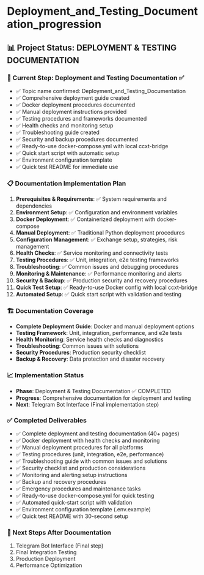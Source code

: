 # Deployment_and_Testing_Documentation_progression

## 📊 Project Status: DEPLOYMENT & TESTING DOCUMENTATION

### 🎯 Current Step: Deployment and Testing Documentation ✅
- ✅ Topic name confirmed: Deployment_and_Testing_Documentation
- ✅ Comprehensive deployment guide created
- ✅ Docker deployment procedures documented
- ✅ Manual deployment instructions provided
- ✅ Testing procedures and frameworks documented
- ✅ Health checks and monitoring setup
- ✅ Troubleshooting guide created
- ✅ Security and backup procedures documented
- ✅ Ready-to-use docker-compose.yml with local ccxt-bridge
- ✅ Quick start script with automatic setup
- ✅ Environment configuration template
- ✅ Quick test README for immediate use

### 📋 Documentation Implementation Plan
1. **Prerequisites & Requirements**: ✅ System requirements and dependencies
2. **Environment Setup**: ✅ Configuration and environment variables
3. **Docker Deployment**: ✅ Containerized deployment with docker-compose
4. **Manual Deployment**: ✅ Traditional Python deployment procedures
5. **Configuration Management**: ✅ Exchange setup, strategies, risk management
6. **Health Checks**: ✅ Service monitoring and connectivity tests
7. **Testing Procedures**: ✅ Unit, integration, e2e testing frameworks
8. **Troubleshooting**: ✅ Common issues and debugging procedures
9. **Monitoring & Maintenance**: ✅ Performance monitoring and alerts
10. **Security & Backup**: ✅ Production security and recovery procedures
11. **Quick Test Setup**: ✅ Ready-to-use Docker config with local ccxt-bridge
12. **Automated Setup**: ✅ Quick start script with validation and testing

### 🏗️ Documentation Coverage
- **Complete Deployment Guide**: Docker and manual deployment options
- **Testing Framework**: Unit, integration, performance, and e2e tests
- **Health Monitoring**: Service health checks and diagnostics
- **Troubleshooting**: Common issues with solutions
- **Security Procedures**: Production security checklist
- **Backup & Recovery**: Data protection and disaster recovery

### 📈 Implementation Status
- **Phase**: Deployment & Testing Documentation ✅ COMPLETED
- **Progress**: Comprehensive documentation for deployment and testing
- **Next**: Telegram Bot Interface (Final implementation step)

### ✅ Completed Deliverables
- ✅ Complete deployment and testing documentation (40+ pages)
- ✅ Docker deployment with health checks and monitoring
- ✅ Manual deployment procedures for all platforms
- ✅ Testing procedures (unit, integration, e2e, performance)
- ✅ Troubleshooting guide with common issues and solutions
- ✅ Security checklist and production considerations
- ✅ Monitoring and alerting setup instructions
- ✅ Backup and recovery procedures
- ✅ Emergency procedures and maintenance tasks
- ✅ Ready-to-use docker-compose.yml for quick testing
- ✅ Automated quick-start script with validation
- ✅ Environment configuration template (.env.example)
- ✅ Quick test README with 30-second setup

### 🚀 Next Steps After Documentation
1. Telegram Bot Interface (Final step)
2. Final Integration Testing
3. Production Deployment
4. Performance Optimization